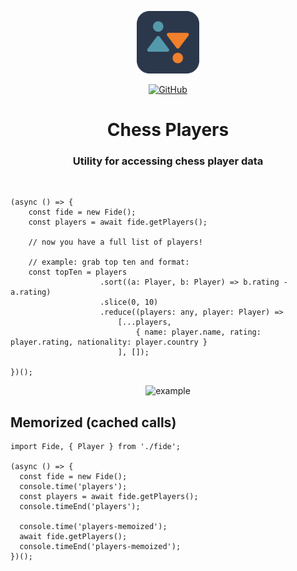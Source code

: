 <p align="center">
    <img
      alt="The Chess Centre"
      src="https://github.com/Chess-Centre/welcome/blob/master/img/bcc-dark-logo.png"
      width="100"
    />
  <p align="center">
      <a href="https://github.com/chess-centre/welcome/blob/master/LICENSE">
        <img alt="GitHub" src="https://img.shields.io/github/license/chess-centre/welcome?style=flat">
      </a>
  </p>
  <h1 align="center"> Chess Players </h1>
</p>
<p align="center">
  <h3 align="center"> Utility for accessing chess player data </h3>
</p>
<br />

```
(async () => {
    const fide = new Fide();
    const players = await fide.getPlayers();
    
    // now you have a full list of players!

    // example: grab top ten and format:
    const topTen = players
                    .sort((a: Player, b: Player) => b.rating - a.rating)
                    .slice(0, 10)
                    .reduce((players: any, player: Player) => 
                        [...players, 
                            { name: player.name, rating: player.rating, nationality: player.country }
                        ], []);
                        
})();
```

<p align="center">
    <img
      alt="example"
      src="https://github.com/chess-centre/chess-players/blob/refactor/rewrite-fide-download-service/src/img/example.png"
      width="752"
    />
</p>

## Memorized (cached calls)
```
import Fide, { Player } from './fide';

(async () => {
  const fide = new Fide();
  console.time('players');
  const players = await fide.getPlayers();
  console.timeEnd('players');

  console.time('players-memoized');
  await fide.getPlayers();
  console.timeEnd('players-memoized');
})();
```
